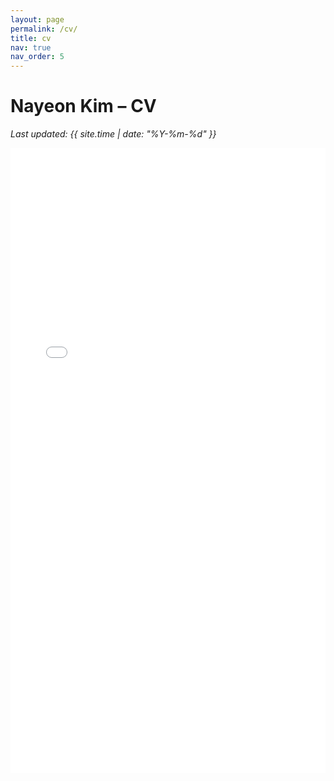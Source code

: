 ```yaml
---
layout: page
permalink: /cv/
title: cv
nav: true
nav_order: 5
---
```


<h1>Nayeon Kim – CV</h1>

<p><em>Last updated: {{ site.time | date: "%Y-%m-%d" }}</em></p>

<iframe src="/assets/pdf/CV_Nayeon_Kim.pdf" width="100%" height="1000px" style="border: none;"></iframe>
